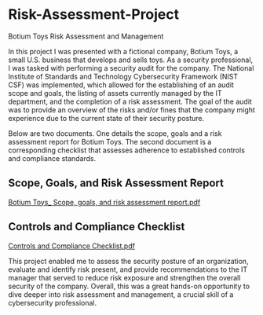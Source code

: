 # Risk-Assessment-Project
Botium Toys Risk Assessment and Management

In this project I was presented with a fictional company, Botium Toys, a small U.S. business that develops and sells toys. As a security professional, I was tasked with performing a security audit for the company. The National Institute of Standards and Technology Cybersecurity Framework (NIST CSF) was implemented, which allowed for the establishing of an audit scope and goals, the listing of assets currently managed by the IT department, and the completion of a risk assessment. The goal of the audit was to provide an overview of the risks and/or fines that the company might experience due to the current state of their security posture.

Below are two documents. One details the scope, goals and a risk assessment report for Botium Toys. The second document is a corresponding checklist that assesses adherence to established controls and compliance standards.

## Scope, Goals, and Risk Assessment Report

[Botium Toys_ Scope, goals, and risk assessment report.pdf](https://github.com/LouisXB/Risk-Assessment-Project/files/13796155/Botium.Toys_.Scope.goals.and.risk.assessment.report.pdf)

## Controls and Compliance Checklist

[Controls and Compliance Checklist.pdf](https://github.com/LouisXB/Risk-Assessment-Project/files/13796164/Controls.and.Compliance.Checklist.pdf)

This project enabled me to assess the security posture of an organization, evaluate and identify risk present, and provide recommendations to the IT manager that served to reduce risk exposure and strengthen the overall security of the company. Overall, this was a great hands-on opportunity to dive deeper into risk assessment and management, a crucial skill of a cybersecurity professional.
